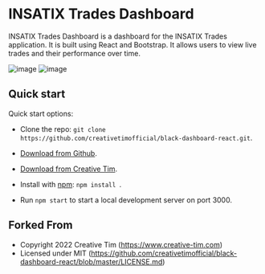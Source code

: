 # INSATIX Trades Dashboard

INSATIX Trades Dashboard is a dashboard for the INSATIX Trades application. It is built using React and Bootstrap. It allows users to view live trades and their performance over time.

![image](https://github.com/MedAzizKhayati/frontend-insatix-trades/assets/68187294/2cfdd1af-ab15-4717-9eaf-95d4d7d12bb8)
![image](https://github.com/MedAzizKhayati/frontend-insatix-trades/assets/68187294/92f05329-f89b-4107-8ed6-85125f99089e)


## Quick start
Quick start options:

- Clone the repo: `git clone https://github.com/creativetimofficial/black-dashboard-react.git`.
- [Download from Github](https://github.com/creativetimofficial/black-dashboard-react/archive/master.zip).
- [Download from Creative Tim](https://www.creative-tim.com/product/black-dashboard-react).

- Install with [npm](https://www.npmjs.com/): `npm install `.

- Run `npm start` to start a local development server on port 3000.


## Forked From

- Copyright 2022 Creative Tim (https://www.creative-tim.com)
- Licensed under MIT (https://github.com/creativetimofficial/black-dashboard-react/blob/master/LICENSE.md)

